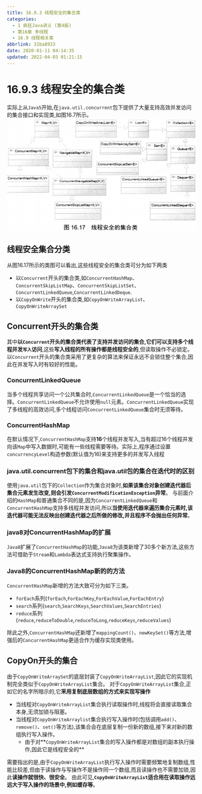 ```yaml
---
title: 16.9.3 线程安全的集合类
categories: 
  - 1 疯狂Java讲义 (第4版)
  - 第16章 多线程
  - 16.9 线程相关类
abbrlink: 31ba8933
date: 2020-01-11 04:14:35
updated: 2022-04-03 01:21:15
---
```

# 16.9.3 线程安全的集合类
实际上从`Java5`开始,在`java.util.concurrent`包下提供了大量支持高效并发访问的集合接口和实现类,如图16.7所示。
![这里有一张图片](https://raw.githubusercontent.com/lanlan2017/images/master/CrazyJavaHandout4/Chapter16/19.6/1.png)
## 线程安全集合分类
从图16.17所示的类图可以看出,这些线程安全的集合类可分为如下两类
- 以`Concurrent`开头的集合类,如`ConcurrentHashMap`、`ConcurrentSkipListMap`、`ConcurrentSkipListSet`、`ConcurrentLinkedQueue`,`ConcurrentLinkedDeque`.
- 以`CopyOnWrite`开头的集合类,如`CopyOnWriteArrayList`、`CopyOnWriteArraySet`

## Concurrent开头的集合类
其中**以`Concurrent`开头的集合类代表了支持并发访问的集合,它们可以支持多个线程并发`写入`访问**,这些**写入线程的所有操作都是线程安全的**,但读取操作不必锁定。以`Concurrent`开头的集合类采用了更复杂的算法来保证永远不会锁住整个集合,因此在并发写入时有较好的性能。
### ConcurrentLinkedQueue
当多个线程共享访问一个公共集合时,`ConcurrentLinkedQueue`是一个恰当的选择。`ConcurrentLinkedQueue`不允许使用`null`元素。`ConcurrentLinkedQueue`实现了多线程的高效访问,多个线程访问`ConcurrentLinkedQueue`集合时无须等待。
### ConcurrentHashMap
在默认情况下,`ConcurrentHashMap`支持**16**个线程并发写入,当有超过16个线程并发向该`Map`中写入数据时,可能有一些线程需要等待。实际上,程序通过设置`concurrencyLevel`构造参数(默认值为16)来支持更多的并发写入线程

### java.util.concurrent包下的集合和java.util包的集合在迭代时的区别
使用`java.util`包下的`Collection`作为集合对象时,**如果该集合对象创建迭代器后集合元素发生改变,则会引发`ConcurrentModificationException`异常**。
与前面介绍的`HashMap`和普通集合不同的是,因为`ConcurrentLinkedQueue`和`ConcurrentHashMap`支持多线程并发访问,所以**当使用迭代器来遍历集合元素时,该迭代器可能无法反映出创建迭代器之后所做的修改,并且程序不会抛出任何异常**。
### java8对ConcurrentHashMap的扩展
`Java8`扩展了`ConcurrentHashMap`的功能,`Java8`为该类新增了30多个新方法,这些方法可借助于`Stream`和`Lambda`表达式支持执行聚集操作。
### Java8的ConcurrentHashMap新的的方法
`ConcurrentHashMap`新增的方法大致可分为如下三类。
- `forEach`系列(`forEach`,`ForEachKey`,`ForEachValue`,`ForEachEntry`)
- `search`系列(`search`,`SearchKeys`,`SearchValues`,`SearchEntries`)
- `reduce`系列(`reduce`,`reduceToDouble`,`reduceToLong`,`reduceKeys`,`reduceValues`)

除此之外,`ConcurrentHashMap`还新增了`mappingCount()`、`newKeySet()`等方法,增强后的`ConcurrentHashMap`更适合作为缓存实现类使用。

## CopyOn开头的集合
由于`CopyOnWriteArraySet`的底层封装了`CopyOnWriteArrayList`,因此它的实现机制完全类似于`CopyOnWriteArrayList`集合。
对于`CopyOnWriteArrayList`集合,正如它的名字所暗示的,它**釆用复制底层数组的方式来实现写操作**
- 当线程对`CopyOnWriteArrayList`集合执行读取操作时,线程将会直接读取集合本身,无须加锁与阻塞。
- 当线程对`CopyOnWriteArraylist`集合执行写入操作时(包括调用`add()`、`remove()`、`set()`等方法),该集合会在底层复制一份新的数组,接下来对新的数组执行写入操作。
  - 由于对**`CopyOnWriteArrayList`集合的写入操作都是对数组的副本执行操作,因此它是线程安全的**

需要指出的是,由于`CopyOnWriteArrayList`执行写入操作时需要频繁地复制数组,性能比较差,但由于读操作与写操作不是操作同一个数组,而且读操作也不需要加锁,因此**读操作就很快、很安全**。
由此可见,**`CopyOnWriteArrayList`适合用在读取操作远远大于写入操作的场景中,例如缓存等**。

<!-- CrazyJavaHandout4/Chapter16/19.6/ -->
